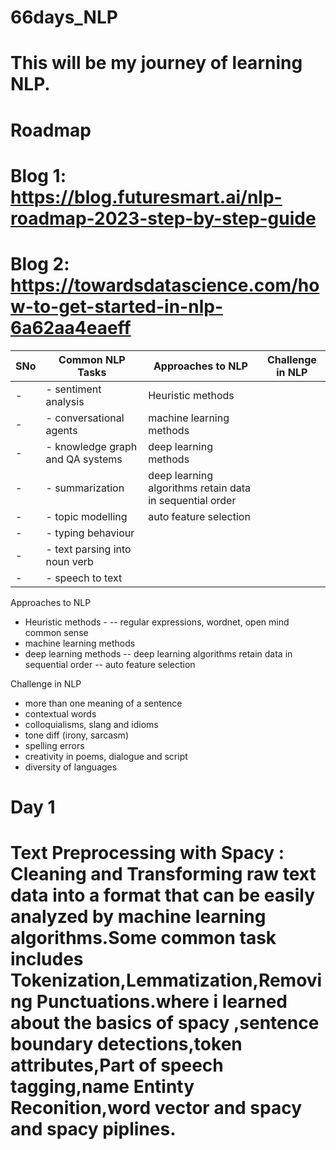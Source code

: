# 66days_NLP
# This will be my journey of learning NLP.

# Roadmap
  # Blog 1: https://blog.futuresmart.ai/nlp-roadmap-2023-step-by-step-guide
  # Blog 2: https://towardsdatascience.com/how-to-get-started-in-nlp-6a62aa4eaeff

SNo| Common NLP Tasks| Approaches to NLP| Challenge in NLP|
|-|-|-|-|
|-|- sentiment analysis| Heuristic methods|
|-|- conversational agents|machine learning methods|
|-|- knowledge graph and QA systems| deep learning methods|
|-|- summarization|deep learning algorithms retain data in sequential order|
|-|- topic modelling|auto feature selection|
|-|- typing behaviour|
|-|- text parsing into noun verb|
|-|- speech to text|


Approaches to NLP
- Heuristic methods - 
-- regular expressions, wordnet, open mind common sense
- machine learning methods
- deep learning methods
-- deep learning algorithms retain data in sequential order
-- auto feature selection

Challenge in NLP
- more than one meaning of a sentence
- contextual words
- colloquialisms, slang and idioms
- tone diff (irony, sarcasm)
- spelling errors
- creativity in poems, dialogue and script
- diversity of languages

# Day 1 

# Text Preprocessing with Spacy : Cleaning and Transforming raw text data into a format that can be easily analyzed by machine learning algorithms.Some common task includes Tokenization,Lemmatization,Removing Punctuations.where i learned about the basics of spacy ,sentence boundary detections,token attributes,Part of speech tagging,name Entinty Reconition,word vector and spacy and spacy piplines.


